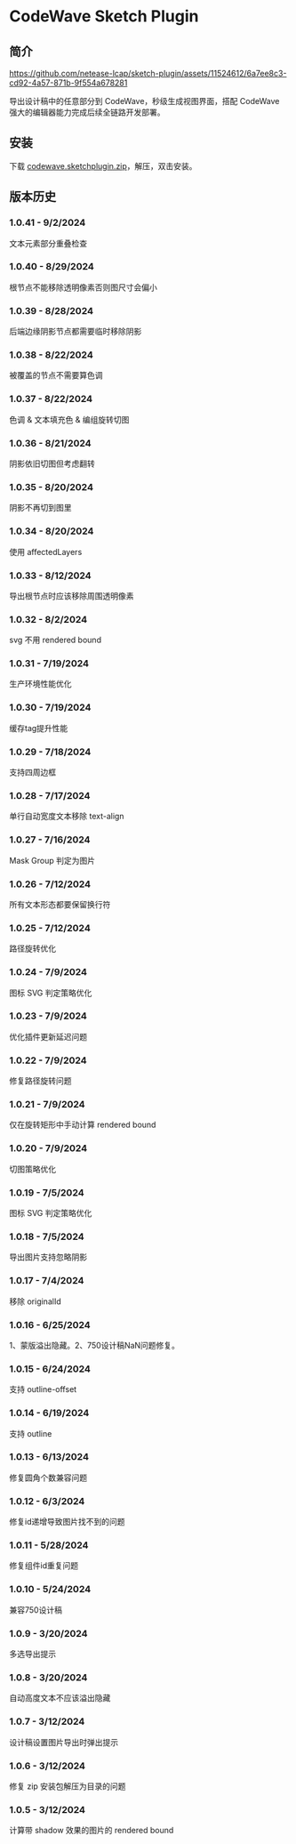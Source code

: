 # CodeWave Sketch Plugin

## 简介

https://github.com/netease-lcap/sketch-plugin/assets/11524612/6a7ee8c3-cd92-4a57-871b-9f554a678281


导出设计稿中的任意部分到 CodeWave，秒级生成视图界面，搭配 CodeWave 强大的编辑器能力完成后续全链路开发部署。

## 安装

下载 [codewave.sketchplugin.zip](https://github.com/netease-lcap/sketch-plugin/raw/main/codewave.sketchplugin.zip)，解压，双击安装。

## 版本历史

### 1.0.41 - 9/2/2024
文本元素部分重叠检查


### 1.0.40 - 8/29/2024
根节点不能移除透明像素否则图尺寸会偏小


### 1.0.39 - 8/28/2024
后端边缘阴影节点都需要临时移除阴影


### 1.0.38 - 8/22/2024
被覆盖的节点不需要算色调


### 1.0.37 - 8/22/2024
色调 & 文本填充色 & 编组旋转切图


### 1.0.36 - 8/21/2024
阴影依旧切图但考虑翻转


### 1.0.35 - 8/20/2024
阴影不再切到图里


### 1.0.34 - 8/20/2024
使用 affectedLayers


### 1.0.33 - 8/12/2024
导出根节点时应该移除周围透明像素


### 1.0.32 - 8/2/2024
svg 不用 rendered bound


### 1.0.31 - 7/19/2024
生产环境性能优化


### 1.0.30 - 7/19/2024
缓存tag提升性能


### 1.0.29 - 7/18/2024
支持四周边框


### 1.0.28 - 7/17/2024
单行自动宽度文本移除 text-align


### 1.0.27 - 7/16/2024
Mask Group 判定为图片


### 1.0.26 - 7/12/2024
所有文本形态都要保留换行符


### 1.0.25 - 7/12/2024
路径旋转优化


### 1.0.24 - 7/9/2024
图标 SVG 判定策略优化


### 1.0.23 - 7/9/2024
优化插件更新延迟问题


### 1.0.22 - 7/9/2024
修复路径旋转问题


### 1.0.21 - 7/9/2024
仅在旋转矩形中手动计算 rendered bound


### 1.0.20 - 7/9/2024
切图策略优化


### 1.0.19 - 7/5/2024
图标 SVG 判定策略优化


### 1.0.18 - 7/5/2024
导出图片支持忽略阴影


### 1.0.17 - 7/4/2024
移除 originalId


### 1.0.16 - 6/25/2024
1、蒙版溢出隐藏。2、750设计稿NaN问题修复。


### 1.0.15 - 6/24/2024
支持 outline-offset


### 1.0.14 - 6/19/2024
支持 outline


### 1.0.13 - 6/13/2024
修复圆角个数兼容问题


### 1.0.12 - 6/3/2024
修复id递增导致图片找不到的问题


### 1.0.11 - 5/28/2024
修复组件id重复问题


### 1.0.10 - 5/24/2024
兼容750设计稿


### 1.0.9 - 3/20/2024
多选导出提示


### 1.0.8 - 3/20/2024
自动高度文本不应该溢出隐藏


### 1.0.7 - 3/12/2024
设计稿设置图片导出时弹出提示


### 1.0.6 - 3/12/2024
修复 zip 安装包解压为目录的问题


### 1.0.5 - 3/12/2024
计算带 shadow 效果的图片的 rendered bound

